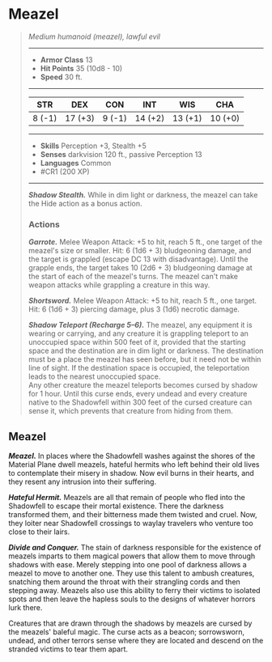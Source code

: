 # Meazel
>*Medium humanoid (meazel), lawful evil*
>___
>- **Armor Class** 13
>- **Hit Points** 35 (10d8 - 10)
>- **Speed** 30 ft.
>___
>|STR|DEX|CON|INT|WIS|CHA|
>|:---:|:---:|:---:|:---:|:---:|:---:|
>|8 (-1)|17 (+3)|9 (-1)|14 (+2)|13 (+1)|10 (+0)|
>___
>- **Skills** Perception +3, Stealth +5
>- **Senses** darkvision 120 ft., passive Perception 13
>- **Languages** Common
>- #CR1 (200 XP)
>___
>***Shadow Stealth.*** While in dim light or darkness, the meazel can take the Hide action as a bonus action.  
>
>### Actions
>***Garrote.*** Melee Weapon Attack: +5 to hit, reach 5 ft., one target of the meazel's size or smaller. Hit: 6 (1d6 + 3) bludgeoning damage, and the target is grappled (escape DC 13 with disadvantage). Until the grapple ends, the target takes 10 (2d6 + 3) bludgeoning damage at the start of each of the meazel's turns. The meazel can't make weapon attacks while grappling a creature in this way.  
>
>***Shortsword.*** Melee Weapon Attack: +5 to hit, reach 5 ft., one target. Hit: 6 (1d6 + 3) piercing damage, plus 3 (1d6) necrotic damage.  
>
>***Shadow Teleport (Recharge 5–6).*** The meazel, any equipment it is wearing or carrying, and any creature it is grappling teleport to an unoccupied space within 500 feet of it, provided that the starting space and the destination are in dim light or darkness. The destination must be a place the meazel has seen before, but it need not be within line of sight. If the destination space is occupied, the teleportation leads to the nearest unoccupied space.  
>Any other creature the meazel teleports becomes cursed by shadow for 1 hour. Until this curse ends, every undead and every creature native to the Shadowfell within 300 feet of the cursed creature can sense it, which prevents that creature from hiding from them.

## Meazel

***Meazel.*** In places where the Shadowfell washes against the shores of the Material Plane dwell meazels, hateful hermits who left behind their old lives to contemplate their misery in shadow. Now evil burns in their hearts, and they resent any intrusion into their suffering.

***Hateful Hermit.*** Meazels are all that remain of people who fled into the Shadowfell to escape their mortal existence. There the darkness transformed them, and their bitterness made them twisted and cruel. Now, they loiter near Shadowfell crossings to waylay travelers who venture too close to their lairs.

***Divide and Conquer.*** The stain of darkness responsible for the existence of meazels imparts to them magical powers that allow them to move through shadows with ease. Merely stepping into one pool of darkness allows a meazel to move to another one. They use this talent to ambush creatures, snatching them around the throat with their strangling cords and then stepping away. Meazels also use this ability to ferry their victims to isolated spots and then leave the hapless souls to the designs of whatever horrors lurk there.

Creatures that are drawn through the shadows by meazels are cursed by the meazels' baleful magic. The curse acts as a beacon; sorrowsworn, undead, and other terrors sense where they are located and descend on the stranded victims to tear them apart.